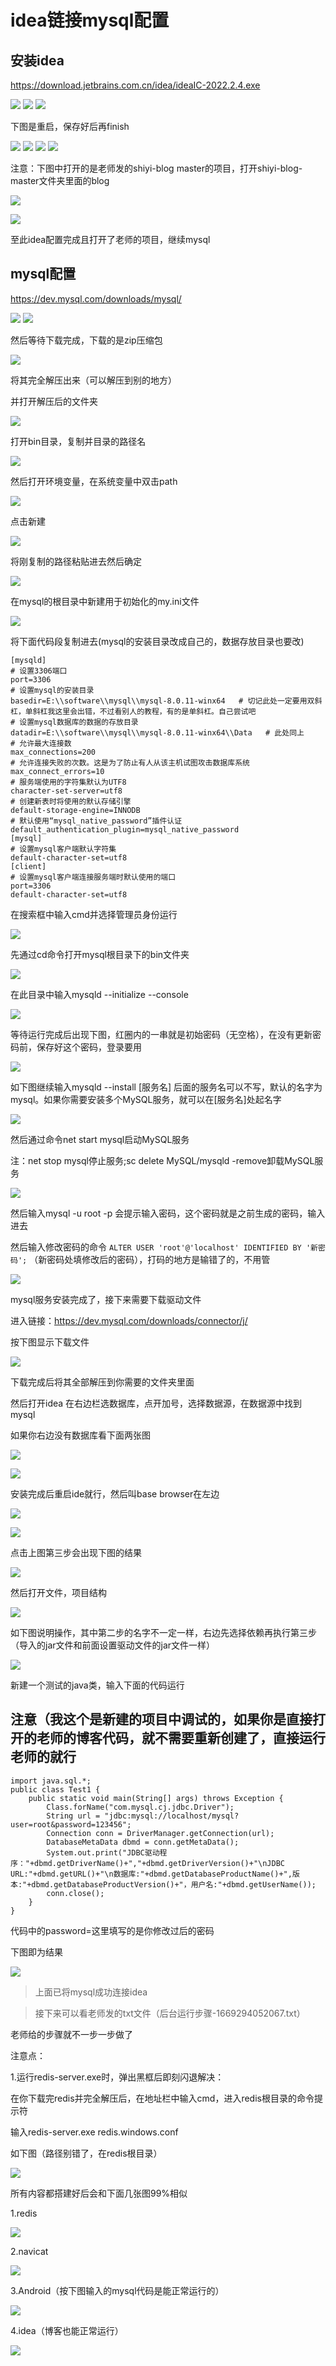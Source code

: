 # idea链接mysql配置

## 安装idea

https://download.jetbrains.com.cn/idea/ideaIC-2022.2.4.exe

![](../image/idea/30.png)
![](../image/idea/31.png)
![](../image/idea/32.png)

下图是重启，保存好后再finish

![](../image/idea/33.png)
![](../image/idea/34.png)
![](../image/idea/35.png)
![](../image/idea/36.png)

注意：下图中打开的是老师发的shiyi-blog master的项目，打开shiyi-blog-master文件夹里面的blog

![](../image/idea/37.png)


![](../image/idea/38.png)

至此idea配置完成且打开了老师的项目，继续mysql

## mysql配置

https://dev.mysql.com/downloads/mysql/

![](../image/idea/1.png)
![](../image/idea/2.png)

然后等待下载完成，下载的是zip压缩包

![](../image/idea/3.png)

将其完全解压出来（可以解压到别的地方）

并打开解压后的文件夹

![](../image/idea/4.png)

打开bin目录，复制并目录的路径名

![](../image/idea/5.png)

然后打开环境变量，在系统变量中双击path

![](../image/idea/6.png)

点击新建

![](../image/idea/7.png)

将刚复制的路径粘贴进去然后确定

![](../image/idea/8.png)

在mysql的根目录中新建用于初始化的my.ini文件

![](../image/idea/9.png)

将下面代码段复制进去(mysql的安装目录改成自己的，数据存放目录也要改)

```
[mysqld]
# 设置3306端口
port=3306
# 设置mysql的安装目录
basedir=E:\\software\\mysql\\mysql-8.0.11-winx64   # 切记此处一定要用双斜杠，单斜杠我这里会出错，不过看别人的教程，有的是单斜杠。自己尝试吧
# 设置mysql数据库的数据的存放目录
datadir=E:\\software\\mysql\\mysql-8.0.11-winx64\\Data   # 此处同上
# 允许最大连接数
max_connections=200
# 允许连接失败的次数。这是为了防止有人从该主机试图攻击数据库系统
max_connect_errors=10
# 服务端使用的字符集默认为UTF8
character-set-server=utf8
# 创建新表时将使用的默认存储引擎
default-storage-engine=INNODB
# 默认使用“mysql_native_password”插件认证
default_authentication_plugin=mysql_native_password
[mysql]
# 设置mysql客户端默认字符集
default-character-set=utf8
[client]
# 设置mysql客户端连接服务端时默认使用的端口
port=3306
default-character-set=utf8
```

在搜索框中输入cmd并选择管理员身份运行

![](../image/idea/10.png)

先通过cd命令打开mysql根目录下的bin文件夹

![](../image/idea/11.png)

在此目录中输入mysqld --initialize --console

![](../image/idea/12.png)

等待运行完成后出现下图，红圈内的一串就是初始密码（无空格），在没有更新密码前，保存好这个密码，登录要用

![](../image/idea/13.png)

如下图继续输入mysqld --install [服务名]
后面的服务名可以不写，默认的名字为 mysql。如果你需要安装多个MySQL服务，就可以在[服务名]处起名字

![](../image/idea/14.png)

然后通过命令net start mysql启动MySQL服务

注：net stop mysql停止服务;sc delete MySQL/mysqld -remove卸载MySQL服务

![](../image/idea/15.png)

然后输入mysql -u root -p
会提示输入密码，这个密码就是之前生成的密码，输入进去

然后输入修改密码的命令
```ALTER USER 'root'@'localhost' IDENTIFIED BY '新密码';```
（新密码处填修改后的密码），打码的地方是输错了的，不用管

![](../image/idea/16.png)

mysql服务安装完成了，接下来需要下载驱动文件

进入链接：https://dev.mysql.com/downloads/connector/j/

按下图显示下载文件

![](../image/idea/20.png)

下载完成后将其全部解压到你需要的文件夹里面

然后打开idea
在右边栏选数据库，点开加号，选择数据源，在数据源中找到mysql

如果你右边没有数据库看下面两张图

![](../image/idea/44.png)

![](../image/idea/45.png)

安装完成后重启ide就行，然后叫base browser在左边

![](../image/idea/46.png)

![](../image/idea/47.png)

点击上图第三步会出现下图的结果

![](../image/idea/48.jpg)

然后打开文件，项目结构

![](../image/idea/27.png)

如下图说明操作，其中第二步的名字不一定一样，右边先选择依赖再执行第三步（导入的jar文件和前面设置驱动文件的jar文件一样）

![](../image/idea/28.png)

新建一个测试的java类，输入下面的代码运行

## 注意（我这个是新建的项目中调试的，如果你是直接打开的老师的博客代码，就不需要重新创建了，直接运行老师的就行 ##

```
import java.sql.*;
public class Test1 {
    public static void main(String[] args) throws Exception {
        Class.forName("com.mysql.cj.jdbc.Driver");
        String url = "jdbc:mysql://localhost/mysql?user=root&password=123456";
        Connection conn = DriverManager.getConnection(url);
        DatabaseMetaData dbmd = conn.getMetaData();
        System.out.print("JDBC驱动程序："+dbmd.getDriverName()+","+dbmd.getDriverVersion()+"\nJDBC URL:"+dbmd.getURL()+"\n数据库:"+dbmd.getDatabaseProductName()+",版本:"+dbmd.getDatabaseProductVersion()+"，用户名:"+dbmd.getUserName());
        conn.close();
    }
}
```

代码中的password=这里填写的是你修改过后的密码

下图即为结果

![](../image/idea/29.png)

> 上面已将mysql成功连接idea

> 接下来可以看老师发的txt文件（后台运行步骤-1669294052067.txt）

老师给的步骤就不一步一步做了

注意点：

1.运行redis-server.exe时，弹出黑框后即刻闪退解决：

在你下载完redis并完全解压后，在地址栏中输入cmd，进入redis根目录的命令提示符

输入redis-server.exe redis.windows.conf

如下图（路径别错了，在redis根目录）

![](../image/idea/39.png)

所有内容都搭建好后会和下面几张图99%相似

1.redis

![](../image/idea/39.png)

2.navicat

![](../image/idea/43.png)

3.Android（按下图输入的mysql代码是能正常运行的）

![](../image/idea/41.png)

4.idea（博客也能正常运行）

![](../image/idea/42.png)
